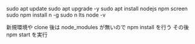 sudo apt update
sudo apt upgrade -y
sudo apt install nodejs npm screen
sudo npm install n -g
sudo n lts
node -v

新規環境や clone 後は node_modules が無いので npm install を行う
その後 npm start を実行

